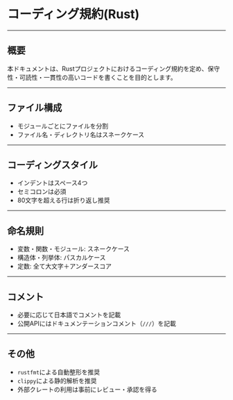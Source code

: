 # コーディング規約(Rust)

---

## 概要

本ドキュメントは、Rustプロジェクトにおけるコーディング規約を定め、保守性・可読性・一貫性の高いコードを書くことを目的とします。

---

## ファイル構成

- モジュールごとにファイルを分割
- ファイル名・ディレクトリ名はスネークケース

---

## コーディングスタイル

- インデントはスペース4つ
- セミコロンは必須
- 80文字を超える行は折り返し推奨

---

## 命名規則

- 変数・関数・モジュール: スネークケース
- 構造体・列挙体: パスカルケース
- 定数: 全て大文字＋アンダースコア

---

## コメント

- 必要に応じて日本語でコメントを記載
- 公開APIにはドキュメンテーションコメント（`///`）を記載

---

## その他

- `rustfmt`による自動整形を推奨
- `clippy`による静的解析を推奨
- 外部クレートの利用は事前にレビュー・承認を得る


